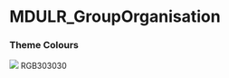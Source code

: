 # MDULR_GroupOrganisation

### Theme Colours

 ![](https://i.gyazo.com/62bf6671f2748642198b174212de17b0.png) RGB303030
